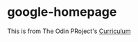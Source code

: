 # google-homepage

This is from The Odin PRoject's [Curriculum](http://www.theodinproject.com/courses/web-development-101/lessons/html-css)
